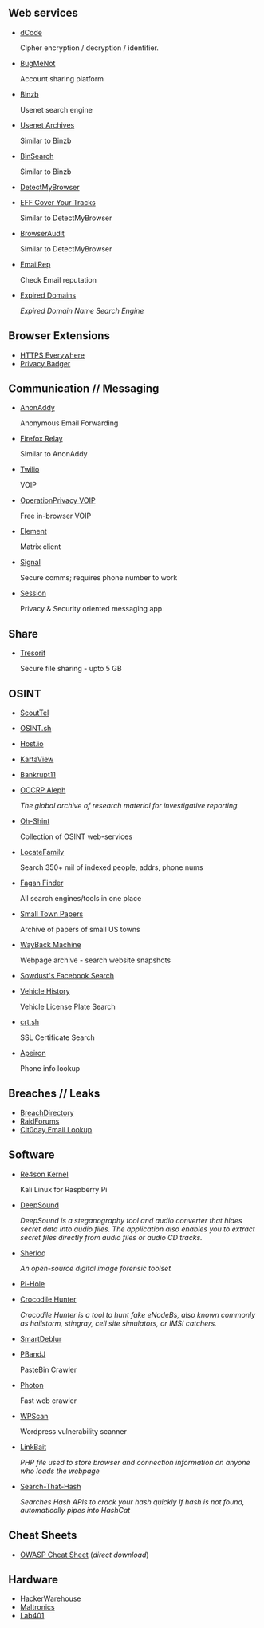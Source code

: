 ## Web services

- [dCode](https://www.dcode.fr/tools-list#cryptography)

    Cipher encryption / decryption / identifier.

- [BugMeNot](http://bugmenot.com/)

    Account sharing platform

- [Binzb](https://binzb.com)

    Usenet search engine

- [Usenet Archives](https://www.usenetarchives.com/index.php)

    Similar to Binzb

- [BinSearch](https://www.binsearch.info/)

    Similar to Binzb

- [DetectMyBrowser](https://detectmybrowser.com/)
- [EFF Cover Your Tracks](https://coveryourtracks.eff.org/)

    Similar to DetectMyBrowser

- [BrowserAudit](https://browseraudit.com/)

    Similar to DetectMyBrowser

- [EmailRep](https://emailrep.io/)

    Check Email reputation

- [Expired Domains](https://www.expireddomains.net/deleted-domains/?#listing)

    *Expired Domain Name Search Engine*

## Browser Extensions

- [HTTPS Everywhere](https://www.eff.org/https-everywhere)
- [Privacy Badger](https://privacybadger.org/)

## Communication // Messaging

- [AnonAddy](https://anonaddy.com/)

    Anonymous Email Forwarding

- [Firefox Relay](https://relay.firefox.com/)

    Similar to AnonAddy

- [Twilio](https://www.twilio.com/)

    VOIP

- [OperationPrivacy VOIP](https://voip.operationprivacy.com/voip/)

    Free in-browser VOIP

- [Element](https://element.io/get-started)

    Matrix client

- [Signal](https://signal.org/)

    Secure comms; requires phone number to work

- [Session](https://getsession.org/)

    Privacy & Security oriented messaging app 

## Share

- [Tresorit](https://send.tresorit.com/)

    Secure file sharing - upto 5 GB


## OSINT

- [ScoutTel](https://www.scout.tel/phone-number-lookup)
- [OSINT.sh](https://osint.sh/)
- [Host.io](https://host.io/)
- [KartaView](http://kartaview.org/)
- [Bankrupt11](https://bankrupt11.com/)
- [OCCRP Aleph](https://aleph.occrp.org/)

    *The global archive of research material for investigative reporting.*

- [Oh-Shint](https://ohshint.gitbook.io/oh-shint-its-a-blog/)

    Collection of OSINT web-services

- [LocateFamily](https://www.locatefamily.com/A/index.html)

    Search 350+ mil of indexed people, addrs, phone nums

- [Fagan Finder](https://www.faganfinder.com/)

    All search engines/tools in one place

- [Small Town Papers](http://www.stparchive.com/landing.php)

    Archive of papers of small US towns

- [WayBack Machine](https://archive.org/web/)

    Webpage archive - search website snapshots

- [Sowdust's Facebook Search](https://sowdust.github.io/fb-search/)
- [Vehicle History](https://www.vehiclehistory.com/license-plate-search)

    Vehicle License Plate Search

- [crt.sh](https://crt.sh/)

    SSL Certificate Search 

- [Apeiron](https://apeiron.io/tools)

    Phone info lookup

## Breaches // Leaks

- [BreachDirectory](https://breachdirectory.org/)
- [RaidForums](https://raidforums.com/)
- [Cit0day Email Lookup](https://breach.myosint.com/)


## Software

- [Re4son Kernel](https://re4son-kernel.com/re4son-pi-kernel/)

    Kali Linux for Raspberry Pi

- [DeepSound](http://jpinsoft.net/deepsound)

    *DeepSound is a steganography tool and audio converter that hides secret data into audio files. The application also enables you to extract secret files directly from audio files or audio CD tracks.*

- [Sherloq](https://github.com/GuidoBartoli/sherloq)

    *An open-source digital image forensic toolset*

- [Pi-Hole](https://pi-hole.net/)
- [Crocodile Hunter](https://github.com/EFForg/crocodilehunter)

    *Crocodile Hunter is a tool to hunt fake eNodeBs, also known commonly as hailstorm, stingray, cell site simulators, or IMSI catchers.*

- [SmartDeblur](https://github.com/Y-Vladimir/SmartDeblur)
- [PBandJ](https://github.com/oldkingcone/PBandJ)

    PasteBin Crawler

- [Photon](https://github.com/s0md3v/Photon)

    Fast web crawler

- [WPScan](https://github.com/wpscanteam/wpscan)

    Wordpress vulnerability scanner

- [LinkBait](https://github.com/AmIJesse/LinkBait)

    *PHP file used to store browser and connection information on anyone who loads the webpage*

- [Search-That-Hash](https://github.com/HashPals/Search-That-Hash)

    *Searches Hash APIs to crack your hash quickly If hash is not found, automatically pipes into HashCat*

## Cheat Sheets

- [OWASP Cheat Sheet](https://cheatsheetseries.owasp.org/bundle.zip) (*direct download*)
    
## Hardware

- [HackerWarehouse](https://hackerwarehouse.com/)
- [Maltronics](https://maltronics.com/)
- [Lab401](https://lab401.com/)